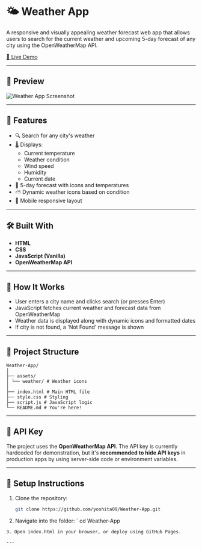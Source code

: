 # 🌤️ Weather App

A responsive and visually appealing weather forecast web app that allows users to search for the current weather and upcoming 5-day forecast of any city using the OpenWeatherMap API.

[🔗 Live Demo](https://yoshita09.github.io/Weather-App/)

---

## 📸 Preview

![Weather App Screenshot](assets/screenshot.png) <!-- Replace with an actual screenshot path -->

---

## 🚀 Features

- 🔍 Search for any city's weather
- 🌡️ Displays:
  - Current temperature
  - Weather condition
  - Wind speed
  - Humidity
  - Current date
- 📅 5-day forecast with icons and temperatures
- ⛅ Dynamic weather icons based on condition
- 📱 Mobile responsive layout

---

## 🛠️ Built With

- **HTML**
- **CSS**
- **JavaScript (Vanilla)**
- **OpenWeatherMap API**

---

## 🧠 How It Works

- User enters a city name and clicks search (or presses Enter)
- JavaScript fetches current weather and forecast data from OpenWeatherMap
- Weather data is displayed along with dynamic icons and formatted dates
- If city is not found, a 'Not Found' message is shown

---

## 📂 Project Structure
```
Weather-App/
│
├── assets/
│ └── weather/ # Weather icons
│
├── index.html # Main HTML file
├── style.css # Styling
├── script.js # JavaScript logic
└── README.md # You're here!
```


---

## 🔑 API Key

The project uses the **OpenWeatherMap API**. The API key is currently hardcoded for demonstration, but it's **recommended to hide API keys** in production apps by using server-side code or environment variables.

---

## 🔧 Setup Instructions

1. Clone the repository:
   ```bash
   git clone https://github.com/yoshita09/Weather-App.git

2. Navigate into the folder:
   `
cd Weather-App
```
3. Open index.html in your browser, or deploy using GitHub Pages.

---



